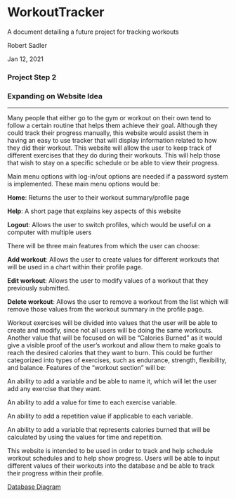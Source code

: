 # WorkoutTracker

A document detailing a future project for tracking workouts

Robert Sadler

Jan 12, 2021

### Project Step 2
### Expanding on Website Idea

---

Many people that either go to the gym or workout on their own tend to follow a certain routine that helps them achieve their goal. Although they could track their progress manually, this website would assist them in having an easy to use tracker that will display information related to how they did their workout.
This website will allow the user to keep track of different exercises that they do during their workouts. This will help those that wish to stay on a specific schedule or be able to view their progress. 



Main menu options with log-in/out options are needed if a password system is implemented. These main menu options would be:

**Home**: Returns the user to their workout summary/profile page

**Help**: A short page that explains key aspects of this website

**Logout**: Allows the user to switch profiles, which would be useful on a computer with multiple users



There will be three main features from which the user can choose:

**Add workout**: Allows the user to create values for different workouts that will be used in a chart within their profile page.

**Edit workout**: Allows the user to modify values of a workout that they previously submitted.

**Delete workout**: Allows the user to remove a workout from the list which will remove those values from the workout summary in the profile page.



Workout exercises will be divided into values that the user will be able to create and modify, since not all users will be doing the same workouts. Another value that will be focused on will be “Calories Burned” as it would give a visible proof of the user’s workout and allow them to make goals to reach the desired calories that they want to burn. This could be further categorized into types of exercises, such as endurance, strength, flexibility, and balance.
Features of the “workout section” will be:

An ability to add a variable and be able to name it, which will let the user add any exercise that they want.

An ability to add a value for time to each exercise variable.

An ability to add a repetition value if applicable to each variable.

An ability to add a variable that represents calories burned that will be calculated by using the values for time and repetition.



This website is intended to be used in order to track and help schedule workout schedules and to help show progress. Users will be able to input different values of their workouts into the database and be able to track their progress within their profile.

[Database Diagram](Workout_Tracker.pdf)
